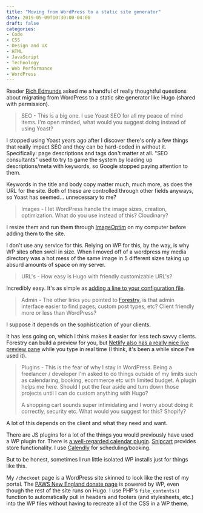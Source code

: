 ```yaml
---
title: "Moving from WordPress to a static site generator"
date: 2019-05-09T10:30:00-04:00
draft: false
categories:
- Code
- CSS
- Design and UX
- HTML
- JavaScript
- Technology
- Web Performance
- WordPress
---
```


Reader [Rich Edmunds](https://www.richedmunds.com/) asked me a handful of really thoughtful questions about migrating from WordPress to a static site generator like Hugo (shared with permission).

> SEO - This is a big one. I use Yoast SEO for all my peace of mind items. I'm open minded, what would you suggest doing instead of using Yoast?

I stopped using Yoast years ago after I discover there's only a few things that really impact SEO and they can be hard-coded in without it. Specifically: page descriptions and tags don't matter at all. "SEO consultants" used to try to game the system by loading up descriptions/meta with keywords, so Google stopped paying attention to them.

Keywords in the title and body copy matter much, much more, as does the URL for the site. Both of these are controlled through other fields anyways, so Yoast has seemed... unnecessary to me?

> Images - I let WordPress handle the image sizes, creation, optimization. What do you use instead of this? Cloudinary?

I resize them and run them through [ImageOptim](/a-web-based-image-optimizer/) on my computer before adding them to the site.

I don't use any service for this. Relying on WP for this, by the way, is why WP sites often swell in size. When I moved off of a wordpress my media directory was a hot mess of the same image in 5 different sizes taking up absurd amounts of space on my server.

> URL's - How easy is Hugo with friendly customizable URL's?

Incredibly easy. It's as simple as [adding a line to your configuration file](https://gohugo.io/content-management/urls/#permalinks-configuration-example).

> Admin - The other links you pointed to [Forestry](https://forestry.io/), is that admin interface easier to find pages, custom post types, etc? Client friendly more or less than WordPress?

I suppose it depends on the sophistication of your clients.

It has less going on, which I think makes it easier for less tech savvy clients. Forestry can build a preview for you, but [Netlify also has a really nice live preview pane](https://www.netlifycms.org/) while you type in real time (I think, it's been a while since I've used it).

> Plugins - This is the fear of why I stay in WordPress. Being a freelancer / developer I'm asked to do things outside of my limits such as calendaring, booking, ecommerce etc with limited budget. A plugin helps me here. Should I put the fear aside and turn down those projects until I can do custom anything with Hugo?
>
> A shopping cart sounds super intimidating and I worry about doing it correctly, security etc. What would you suggest for this? Shopify?

A lot of this depends on the client and what they need and want.

There are JS plugins for a lot of the things you would previously have used a WP plugin for. There is [a well-regarded calendar plugin](https://fullcalendar.io/). [Snipcart](https://snipcart.com/) provides store functionality. I use [Calendly](https://calendly.com/) for scheduling/booking.

But to be honest, sometimes I run little isolated WP installs just for things like this.

My `/checkout` page is a WordPress site skinned to look like the rest of my portal. The [PAWS New England donate page](https://pawsnewengland.com/donate) is powered by WP, even though the rest of the site runs on Hugo. I use PHP's `file_contents()` function to automatically pull in headers and footers (and stylesheets, etc.) into the WP files without having to recreate all of the CSS in a WP theme.